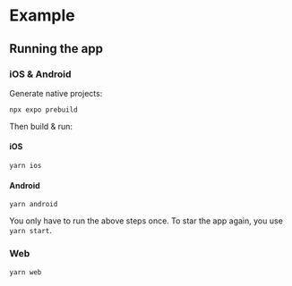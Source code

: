 # Example

## Running the app

### iOS & Android

Generate native projects:

```
npx expo prebuild
```

Then build & run:

#### iOS

```
yarn ios
```

#### Android

```
yarn android
```

You only have to run the above steps once. To star the app again, you use `yarn start`.

### Web

```
yarn web
```
